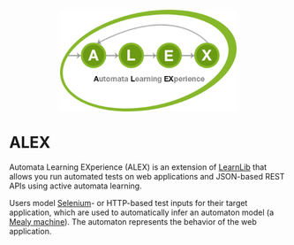<figure>
    <img src="./assets/logo.png" style="max-width: 320px; margin: auto; display: block">
</figure>

# ALEX

Automata Learning EXperience (ALEX) is an extension of [LearnLib][learnlib] that allows you run automated tests on web applications and JSON-based REST APIs using active automata learning.

Users model [Selenium][selenium]- or HTTP-based test inputs for their target application, which are used to automatically infer an automaton model (a [Mealy machine][mealy]).
The automaton represents the behavior of the web application.

[learnlib]: https://github.com/LearnLib/learnlib
[mealy]: https://en.wikipedia.org/wiki/Mealy_machine
[selenium]: https://www.seleniumhq.org/
